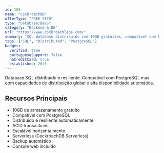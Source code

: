 ```yaml
---
id: 188
name: "CockroachDB"
offerType: "FREE TIER"
type: "Database/BaaS"
category: "Backend & DB"
url: "https://www.cockroachlabs.com/"
summary: "SQL database distribuído com 10GB gratuitos, compatível com PostgreSQL."
tags: ["SQL", "Distributed", "PostgreSQL"]
badges:
  verified: true
  portugueseSupport: false
  noCreditCard: true
  established: 2015
---
```


Database SQL distribuído e resiliente. Compatível com PostgreSQL mas com capacidades de distribuição global e alta disponibilidade automática.

## Recursos Principais

- 10GB de armazenamento gratuito
- Compatível com PostgreSQL
- Distribuído e resiliente automaticamente
- ACID transactions
- Escalável horizontalmente
- Serverless (CockroachDB Serverless)
- Backup automático
- Console web incluído
